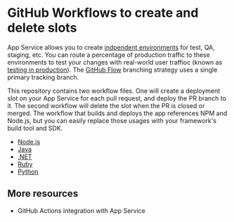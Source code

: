 # GitHub Workflows to create and delete slots

App Service allows you to create [indpendent environments](https://docs.microsoft.com/en-us/azure/app-service/deploy-staging-slots) for test, QA, staging, etc. You can route a percentage of production traffic to these environments to test your changes with real-world user traffioc (known as [testing in production](https://medium.com/@copyconstruct/testing-in-production-the-safe-way-18ca102d0ef1)). The [GitHub Flow](https://guides.github.com/introduction/flow/) branching strategy uses a single primary tracking branch.

This repository contains two workflow files. One will create a deployment slot on your App Service for each pull request, and deploy the PR branch to it. The second workflow will delete the slot when the PR is closed or merged. The workflow that builds and deploys the app references NPM and Node.js, but you can easily replace those usages with your framework's build tool and SDK.

  - [Node.js](https://github.com/actions/setup-node)
  - [Java](https://github.com/actions/setup-java)
  - [.NET](https://github.com/actions/setup-python)
  - [Ruby](https://github.com/actions/setup-ruby)
  - [Python](https://github.com/actions/setup-python)

## More resources

- GitHub Actions integration with App Service
